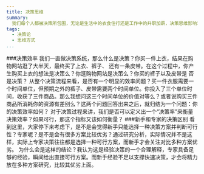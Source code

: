 ```yaml
---
title: 决策思维
summary:
  我们每个人都被决策所包围，无论是生活中的衣食住行还是工作中的升职加薪，决策思维影响着我们在社会中所  处的位置。我们的决策是否足够理性，是否可以训练？聪明人的决策是否更加高明？一个普通人是否存在通往金字塔顶端的可能性？
tags:
  - 决策论
  - 思维方式
...
```


###决策效率
我们一直做决策系统，那么什么是决策？你买一件上衣，结果在购物网站逛了大半天，最终买了上衣、裤子、  还有一条皮带。在这个过程中，你产生购买上衣的想法是决策么？你逛购物网站是决策么？你买的裤子以及皮带是  否是决策？
从整个决策流程来看，是否有一个明显的效率问题？买一件衣服需要一个时间单位，但预期之外的裤子、皮带需要两个时间单位。你投入了三个单位时间，收获了三件商品。那么我想问这三个时间单位的价值对等么？或者说购买三件商品所消耗你的资源有差别么？这两个问题回答出来之后，就归结为一个问题：你的决策效率如何？
对于决策过程来讲，我们是否可以定义出一个“决策率”来衡量决策效率？如果可行，那这个指标又该如何衡量？
###新手和专家的决策区别
看到这里，大家停下来考虑下，是不是会觉得新手只能选择一种决策方案并判断可行性？专家呢？是不是会有很多方案比较优劣？通过研究分析，实际情况并不是这样，实际上专家决策往往都是选择一种可行方案，而新手才会关注对比多种方案优劣。
为什么会是这样的结论？我认为这是经验决策的一个合理解释，专家具备足够的经验，瞬间给出直接可行方案。而新手经验不足以支撑快速决策，才会将精力放在多种方案研究，比较其优劣上面。